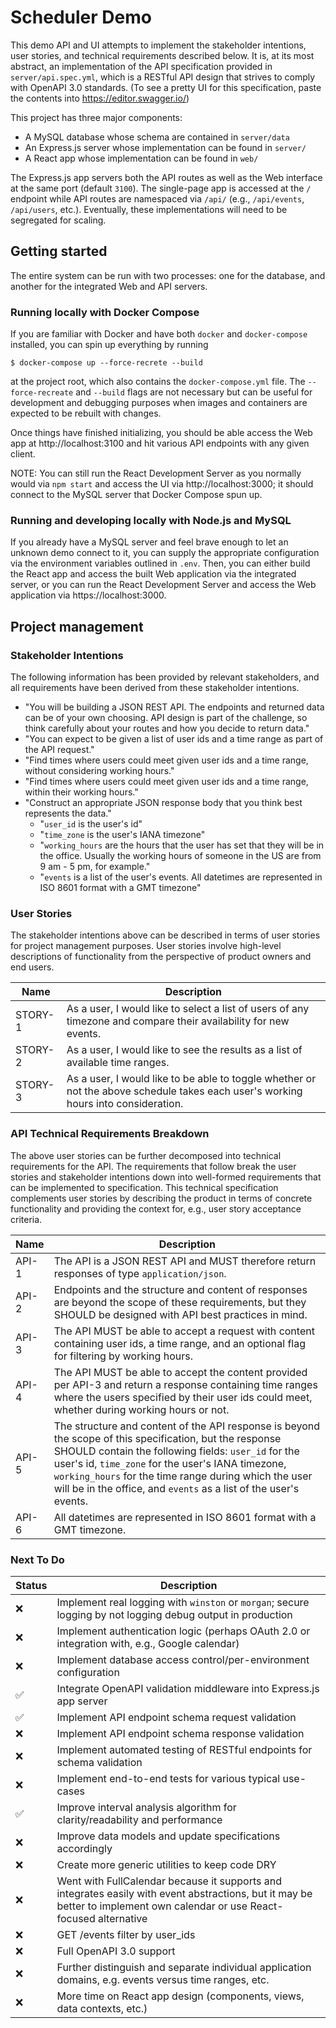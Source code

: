 # Scheduler Demo

This demo API and UI attempts to implement the stakeholder intentions, user stories, and technical requirements described below. It is, at its most abstract, an implementation of the API specification provided in `server/api.spec.yml`, which is a RESTful API design that strives to comply with OpenAPI 3.0 standards. (To see a pretty UI for this specification, paste the contents into https://editor.swagger.io/)

This project has three major components:

* A MySQL database whose schema are contained in `server/data`
* An Express.js server whose implementation can be found in `server/`
* A React app whose implementation can be found in `web/`

The Express.js app servers both the API routes as well as the Web interface at the same port (default `3100`). The single-page app is accessed at the `/` endpoint while API routes are namespaced via `/api/` (e.g., `/api/events`, `/api/users`, etc.). Eventually, these implementations will need to be segregated for scaling.

## Getting started

The entire system can be run with two processes: one for the database, and another for the integrated Web and API servers.

### Running locally with Docker Compose

If you are familiar with Docker and have both `docker` and `docker-compose` installed, you can spin up everything by running

`$ docker-compose up --force-recrete --build`

at the project root, which also contains the `docker-compose.yml` file. The `--force-recreate` and `--build` flags are not necessary but can be useful for development and debugging purposes when images and containers are expected to be rebuilt with changes.

Once things have finished initializing, you should be able access the Web app at http://localhost:3100 and hit various API endpoints with any given client.

NOTE: You can still run the React Development Server as you normally would via `npm start` and access the UI via http://localhost:3000; it should connect to the MySQL server that Docker Compose spun up.

### Running and developing locally with Node.js and MySQL

If you already have a MySQL server and feel brave enough to let an unknown demo connect to it, you can supply the appropriate configuration via the environment variables outlined in `.env`. Then, you can either build the React app and access the built Web application via the integrated server, or you can run the React Development Server and access the Web application via https://localhost:3000.

## Project management

### Stakeholder Intentions

The following information has been provided by relevant stakeholders, and all requirements have been derived from these stakeholder intentions.

* "You will be building a JSON REST API. The endpoints and returned data can be of your own choosing. API design is part of the challenge, so think carefully about your routes and how you decide to return data."
* "You can expect to be given a list of user ids and a time range as part of the API request."
* "Find times where users could meet given user ids and a time range, without considering working hours."
* "Find times where users could meet given user ids and a time range, within their working hours."
* "Construct an appropriate JSON response body that you think best represents the data."
  * "`user_id` is the user's id"
  * "`time_zone` is the user's IANA timezone"
  * "`working_hours` are the hours that the user has set that they will be in the office. Usually the working hours of someone in the US are from 9 am - 5 pm, for example."
  * "`events` is a list of the user's events. All datetimes are represented in ISO 8601 format with a GMT timezone"

### User Stories

The stakeholder intentions above can be described in terms of user stories for project management purposes. User stories involve high-level descriptions of functionality from the perspective of product owners and end users.

|Name|Description
|---|---
|STORY-1|As a user, I would like to select a list of users of any timezone and compare their availability for new events.
|STORY-2|As a user, I would like to see the results as a list of available time ranges.
|STORY-3|As a user, I would like to be able to toggle whether or not the above schedule takes each user's working hours into consideration.

### API Technical Requirements Breakdown

The above user stories can be further decomposed into technical requirements for the API. The requirements that follow break the user stories and stakeholder intentions down into well-formed requirements that can be implemented to specification. This technical specification complements user stories by describing the product in terms of concrete functionality and providing the context for, e.g., user story acceptance criteria.

|Name|Description
|---|---
|API-1|The API is a JSON REST API and MUST therefore return responses of type `application/json`.
|API-2|Endpoints and the structure and content of responses are beyond the scope of these requirements, but they SHOULD be designed with API best practices in mind.
|API-3|The API MUST be able to accept a request with content containing user ids, a time range, and an optional flag for filtering by working hours.
|API-4|The API MUST be able to accept the content provided per API-3 and return a response containing time ranges where the users specified by their user ids could meet, whether during working hours or not.
|API-5|The structure and content of the API response is beyond the scope of this specification, but the response SHOULD contain the following fields: `user_id` for the user's id, `time_zone` for the user's IANA timezone, `working_hours` for the time range during which the user will be in the office, and `events` as a list of the user's events.
|API-6|All datetimes are represented in ISO 8601 format with a GMT timezone.


### Next To Do

|Status|Description
|---|---
|❌|Implement real logging with `winston` or `morgan`; secure logging by not logging debug output in production
|❌|Implement authentication logic (perhaps OAuth 2.0 or integration with, e.g., Google calendar)
|❌|Implement database access control/per-environment configuration
|✅|Integrate OpenAPI validation middleware into Express.js app server
|✅|Implement API endpoint schema request validation
|❌|Implement API endpoint schema response validation
|❌|Implement automated testing of RESTful endpoints for schema validation
|❌|Implement end-to-end tests for various typical use-cases
|✅|Improve interval analysis algorithm for clarity/readability and performance
|❌|Improve data models and update specifications accordingly
|❌|Create more generic utilities to keep code DRY
|❌|Went with FullCalendar because it supports and integrates easily with event abstractions, but it may be better to implement own calendar or use React-focused alternative
|❌|GET /events filter by user_ids
|❌|Full OpenAPI 3.0 support
|❌|Further distinguish and separate individual application domains, e.g. events versus time ranges, etc.
|❌|More time on React app design (components, views, data contexts, etc.)